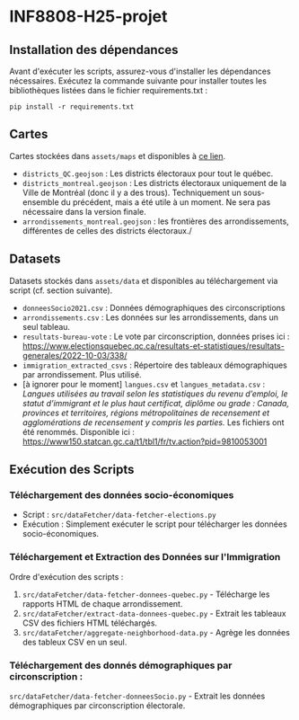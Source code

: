 # INF8808-H25-projet

## Installation des dépendances

Avant d'exécuter les scripts, assurez-vous d'installer les dépendances nécessaires. Exécutez la commande suivante pour installer toutes les bibliothèques listées dans le fichier requirements.txt :
```
pip install -r requirements.txt
```

## Cartes

Cartes stockées dans `assets/maps` et disponibles à [ce lien](https://drive.google.com/drive/folders/1MC0MJos7DbcWdHZJY9pthtZptjLbz-QT?usp=sharing).
- `districts_QC.geojson` : Les districts électoraux pour tout le québec.
- `districts_montreal.geojson` : Les districts électoraux uniquement de la Ville de Montréal (donc il y a des trous). Techniquement un sous-ensemble du précédent, mais a été utile à un moment. Ne sera pas nécessaire dans la version finale.
- `arrondissements_montreal.geojson` : les frontières des arrondissements, différentes de celles des districts électoraux./

## Datasets

Datasets stockés dans `assets/data` et disponibles au téléchargement via script (cf. section suivante).

- `donneesSocio2021.csv` : Données démographiques des circonscriptions
- `arrondissements.csv` : Les données sur les arrondissements, dans un seul tableau.
- `resultats-bureau-vote` : Le vote par circonscription, données prises ici : https://www.electionsquebec.qc.ca/resultats-et-statistiques/resultats-generales/2022-10-03/338/
- `immigration_extracted_csvs` : Répertoire des tableaux démographiques par arrondissement. Plus utilisé.
- [à ignorer pour le moment] `langues.csv` et `langues_metadata.csv` : _Langues utilisées au travail selon les statistiques du revenu d’emploi, le statut d’immigrant et le plus haut certificat, diplôme ou grade : Canada, provinces et territoires, régions métropolitaines de recensement et agglomérations de recensement y compris les parties._ Les fichiers ont été renommés. Disponible ici : https://www150.statcan.gc.ca/t1/tbl1/fr/tv.action?pid=9810053001

## Exécution des Scripts

### Téléchargement des données socio-économiques

- Script : `src/dataFetcher/data-fetcher-elections.py`
- Exécution : Simplement exécuter le script pour télécharger les données socio-économiques.

### Téléchargement et Extraction des Données sur l'Immigration

Ordre d'exécution des scripts :

1. `src/dataFetcher/data-fetcher-donnees-quebec.py` - Télécharge les rapports HTML de chaque arrondissement.
2. `src/dataFetcher/extract-data-donnees-quebec.py` - Extrait les tableaux CSV des fichiers HTML téléchargés.
3. `src/dataFetcher/aggregate-neighborhood-data.py` - Agrège les données des tableux CSV en un seul.

### Téléchargement des donnés démographiques par circonscription :

`src/dataFetcher/data-fetcher-donneesSocio.py` - Extrait les données démographiques par circonscription électorale.
   
